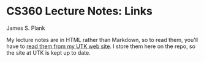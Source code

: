 # CS360 Lecture Notes: Links

James S. Plank

My lecture notes are in HTML rather than Markdown, so to read them,
you'll have to [read them from my UTK web site](http://web.eecs.utk.edu/~plank/plank/classes/cs360/360/notes/Links/lecture.html).  I store them here on the repo, so the site at UTK is 
kept up to date.

